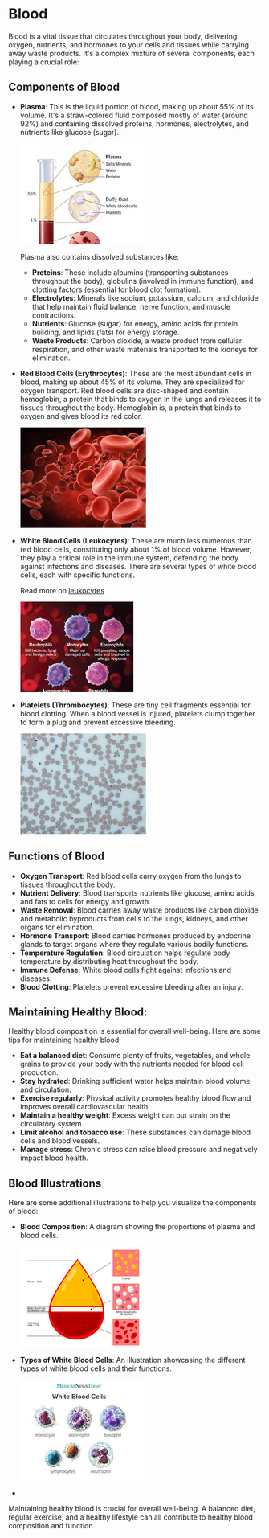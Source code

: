 # Blood

Blood is a vital tissue that circulates throughout your body, delivering oxygen, nutrients, and hormones to your cells and tissues while carrying away waste products. It's a complex mixture of several components, each playing a crucial role:

## Components of Blood

- **Plasma**: This is the liquid portion of blood, making up about 55% of its volume. It's a straw-colored fluid composed mostly of water (around 92%) and containing dissolved proteins, hormones, electrolytes, and nutrients like glucose (sugar).
  
  ![Plasma >](images/plasma.jpeg "Plasma")

  Plasma also contains dissolved substances like:

  - **Proteins**: These include albumins (transporting substances throughout the body), globulins (involved in immune function), and clotting factors (essential for blood clot formation).
  - **Electrolytes**: Minerals like sodium, potassium, calcium, and chloride that help maintain fluid balance, nerve function, and muscle contractions.
  - **Nutrients**: Glucose (sugar) for energy, amino acids for protein building, and lipids (fats) for energy storage.
  - **Waste Products**: Carbon dioxide, a waste product from cellular respiration, and other waste materials transported to the kidneys for elimination.

- **Red Blood Cells (Erythrocytes)**: These are the most abundant cells in blood, making up about 45% of its volume. They are specialized for oxygen transport. Red blood cells are disc-shaped and contain hemoglobin, a protein that binds to oxygen in the lungs and releases it to tissues throughout the body. Hemoglobin is, a protein that binds to oxygen and gives blood its red color.

  ![Red Blood Cells (Erythrocytes) >](images/erythrocytes.jpeg "Red Blood Cells (Erythrocytes)")

- **White Blood Cells (Leukocytes)**: These are much less numerous than red blood cells, constituting only about 1% of blood volume. However, they play a critical role in the immune system, defending the body against infections and diseases. There are several types of white blood cells, each with specific functions.
 
  Read more on [leukocytes](leukocytes.md)

  ![White Blood Cells (Leukocytes) >](images/leukocytes.jpeg "White Blood Cells (Leukocytes)")

- **Platelets (Thrombocytes)**: These are tiny cell fragments essential for blood clotting. When a blood vessel is injured, platelets clump together to form a plug and prevent excessive bleeding.

  ![Platelets (Thrombocytes) >](images/thrombocytes.jpeg "Platelets (Thrombocytes)")

## Functions of Blood

- **Oxygen Transport**: Red blood cells carry oxygen from the lungs to tissues throughout the body.
- **Nutrient Delivery**: Blood transports nutrients like glucose, amino acids, and fats to cells for energy and growth.
- **Waste Removal**: Blood carries away waste products like carbon dioxide and metabolic byproducts from cells to the lungs, kidneys, and other organs for elimination.
- **Hormone Transport**: Blood carries hormones produced by endocrine glands to target organs where they regulate various bodily functions.
- **Temperature Regulation**: Blood circulation helps regulate body temperature by distributing heat throughout the body.
- **Immune Defense**: White blood cells fight against infections and diseases.
- **Blood Clotting**: Platelets prevent excessive bleeding after an injury.

## Maintaining Healthy Blood:

Healthy blood composition is essential for overall well-being. Here are some tips for maintaining healthy blood:

- **Eat a balanced diet**: Consume plenty of fruits, vegetables, and whole grains to provide your body with the nutrients needed for blood cell production.
- **Stay hydrated**: Drinking sufficient water helps maintain blood volume and circulation.
- **Exercise regularly**: Physical activity promotes healthy blood flow and improves overall cardiovascular health.
- **Maintain a healthy weight**: Excess weight can put strain on the circulatory system.
- **Limit alcohol and tobacco use**: These substances can damage blood cells and blood vessels.
- **Manage stress**: Chronic stress can raise blood pressure and negatively impact blood health.

## Blood Illustrations

Here are some additional illustrations to help you visualize the components of blood:

- **Blood Composition**: A diagram showing the proportions of plasma and blood cells.

  ![Blood Composition >](images/bloodcomposition.png "Blood Composition")

- **Types of White Blood Cells**: An illustration showcasing the different types of white blood cells and their functions.

  ![Types of White Blood Cells >](images/typeofwhitebloodcells.jpeg "Types of White Blood Cells")
- 
Maintaining healthy blood is crucial for overall well-being. A balanced diet, regular exercise, and a healthy lifestyle can all contribute to healthy blood composition and function.